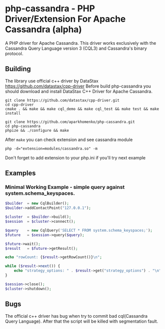php-cassandra - PHP Driver/Extension For Apache Cassandra (alpha)
=============

A PHP driver for Apache Cassandra. This driver works exclusively with the Cassandra Query Language version 3 (CQL3) and Cassandra's binary protocol.

## Building

The library use official c++ driver by DataStax https://github.com/datastax/cpp-driver
Before build php-cassandra you should download and install DataStax C++ Driver for Apache Cassandra.

```
git clone https://github.com/datastax/cpp-driver.git
cd cpp-driver
cmake . && make && make cql_demo && make cql_test && make test && make install
```

```
git clone https://github.com/aparkhomenko/php-cassandra.git
cd php-cassandra
phpize && ./configure && make
```

After ```make``` you can check extension and see cassandra module

```
php -d="extension=modules/cassandra.so" -m
```

Don't forget to add extension to your php.ini if you'll try next example

## Examples
### Minimal Working Example - simple query against system.schema_keyspaces.
```php
$builder  = new CqlBuilder();
$builder->addContactPoint("127.0.0.1");

$cluster  = $builder->build();
$session  = $cluster->connect();

$query    = new CqlQuery('SELECT * FROM system.schema_keyspaces;');
$future   = $session->query($query);

$future->wait();
$result   = $future->getResult();

echo "rowCount: {$result->getRowCount()}\n";

while ($result->next()) {
	echo "strategy_options: " . $result->get("strategy_options") . "\n";
}

$session->close();
$cluster->shutdown();
```

## Bugs
The official c++ driver has bug when try to commit bad cql(Cassandra Query Language). After that the script will be killed with segmentation fault. 
